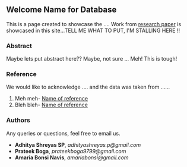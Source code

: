 ## Welcome Name for Database

This is a page created to showcase the .... Work from [research paper](https://www.youtube.com/watch?v=dQw4w9WgXcQ) is showcased in this site...TELL ME WHAT TO PUT, I'M STALLING HERE !!

### Abstract

Maybe lets put abstract here?? Maybe, not sure ... Meh! This is tough!

### Reference

We would like to acknowledge .... and the data was taken from ......

1. Meh meh- [Name of reference](https://www.youtube.com/watch?v=L_jWHffIx5E)
2. Bleh bleh- [Name of reference](https://www.youtube.com/watch?v=L_jWHffIx5E)

### Authors

Any queries or questions, feel free to email us.
- **Adhitya Shreyas SP**, _adhityashreyas.p@gmail.com_
- **Prateek Boga**, _prateekboga9799@gmail.com_
- **Amaria Bonsi Navis**, _amariabonsi@gmail.com_
